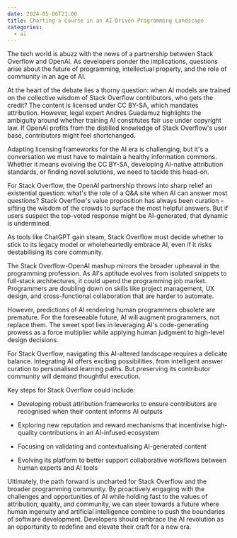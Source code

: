 ```yaml
---
date: 2024-05-06T21:00
title: Charting a Course in an AI-Driven Programming Landscape
categories:
  - ai
---
```

The tech world is abuzz with the news of a partnership between Stack Overflow and OpenAI. As developers ponder the implications, questions arise about the future of programming, intellectual property, and the role of community in an age of AI.

At the heart of the debate lies a thorny question: when AI models are trained on the collective wisdom of Stack Overflow contributors, who gets the credit? The content is licensed under CC BY-SA, which mandates attribution. However, legal expert Andres Guadamuz highlights the ambiguity around whether training AI constitutes fair use under copyright law. If OpenAI profits from the distilled knowledge of Stack Overflow's user base, contributors might feel shortchanged.

Adapting licensing frameworks for the AI era is challenging, but it's a conversation we must have to maintain a healthy information commons. Whether it means evolving the CC BY-SA, developing AI-native attribution standards, or finding novel solutions, we need to tackle this head-on.

For Stack Overflow, the OpenAI partnership throws into sharp relief an existential question: what's the role of a Q&A site when AI can answer most questions? Stack Overflow's value proposition has always been curation – sifting the wisdom of the crowds to surface the most helpful answers. But if users suspect the top-voted response might be AI-generated, that dynamic is undermined.

As tools like ChatGPT gain steam, Stack Overflow must decide whether to stick to its legacy model or wholeheartedly embrace AI, even if it risks destabilising its core community.

The Stack Overflow-OpenAI mashup mirrors the broader upheaval in the programming profession. As AI's aptitude evolves from isolated snippets to full-stack architectures, it could upend the programming job market. Programmers are doubling down on skills like project management, UX design, and cross-functional collaboration that are harder to automate.

However, predictions of AI rendering human programmers obsolete are premature. For the foreseeable future, AI will augment programmers, not replace them. The sweet spot lies in leveraging AI's code-generating prowess as a force multiplier while applying human judgment to high-level design decisions.

For Stack Overflow, navigating this AI-altered landscape requires a delicate balance. Integrating AI offers exciting possibilities, from intelligent answer curation to personalised learning paths. But preserving its contributor community will demand thoughtful execution.

Key steps for Stack Overflow could include:

*   Developing robust attribution frameworks to ensure contributors are recognised when their content informs AI outputs
    
*   Exploring new reputation and reward mechanisms that incentivise high-quality contributions in an AI-infused ecosystem
    
*   Focusing on validating and contextualising AI-generated content
    
*   Evolving its platform to better support collaborative workflows between human experts and AI tools
    

Ultimately, the path forward is uncharted for Stack Overflow and the broader programming community. By proactively engaging with the challenges and opportunities of AI while holding fast to the values of attribution, quality, and community, we can steer towards a future where human ingenuity and artificial intelligence combine to push the boundaries of software development. Developers should embrace the AI revolution as an opportunity to redefine and elevate their craft for a new era.